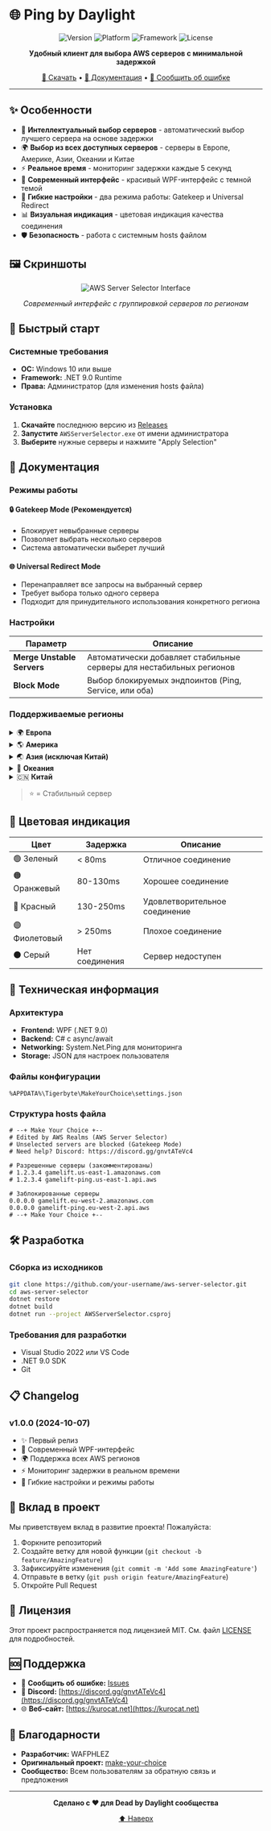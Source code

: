 # 🌐 Ping by Daylight

<div align="center">

![Version](https://img.shields.io/badge/version-1.0.2-blue.svg)
![Platform](https://img.shields.io/badge/platform-Windows-lightgrey.svg)
![Framework](https://img.shields.io/badge/framework-.NET%209.0-purple.svg)
![License](https://img.shields.io/badge/license-MIT-green.svg)

**Удобный клиент для выбора AWS серверов с минимальной задержкой**

[🚀 Скачать](https://github.com/Wafphlez/AWSServerSelector/releases) • [📖 Документация](#документация) • [🐛 Сообщить об ошибке](https://github.com/Wafphlez/AWSServerSelector/issues/new/choose)

</div>

---

## ✨ Особенности

- 🎯 **Интеллектуальный выбор серверов** - автоматический выбор лучшего сервера на основе задержки
- 🌍 **Выбор из всех доступных серверов** - серверы в Европе, Америке, Азии, Океании и Китае
- ⚡ **Реальное время** - мониторинг задержки каждые 5 секунд
- 🎨 **Современный интерфейс** - красивый WPF-интерфейс с темной темой
- 🔧 **Гибкие настройки** - два режима работы: Gatekeep и Universal Redirect
- 📊 **Визуальная индикация** - цветовая индикация качества соединения
- 🛡️ **Безопасность** - работа с системным hosts файлом

## 🖼️ Скриншоты

<div align="center">

![AWS Server Selector Interface](https://via.placeholder.com/500x400/0D1117/FFFFFF?text=AWS+Server+Selector+Interface)

*Современный интерфейс с группировкой серверов по регионам*

</div>

## 🚀 Быстрый старт

### Системные требования

- **ОС:** Windows 10 или выше
- **Framework:** .NET 9.0 Runtime
- **Права:** Администратор (для изменения hosts файла)

### Установка

1. **Скачайте** последнюю версию из [Releases](../../releases)
2. **Запустите** `AWSServerSelector.exe` от имени администратора
3. **Выберите** нужные серверы и нажмите "Apply Selection"

## 📖 Документация

### Режимы работы

#### 🔒 Gatekeep Mode (Рекомендуется)
- Блокирует невыбранные серверы
- Позволяет выбрать несколько серверов
- Система автоматически выберет лучший

#### 🌐 Universal Redirect Mode
- Перенаправляет все запросы на выбранный сервер
- Требует выбора только одного сервера
- Подходит для принудительного использования конкретного региона

### Настройки

| Параметр | Описание |
|----------|----------|
| **Merge Unstable Servers** | Автоматически добавляет стабильные серверы для нестабильных регионов |
| **Block Mode** | Выбор блокируемых эндпоинтов (Ping, Service, или оба) |

### Поддерживаемые регионы

<details>
<summary>🌍 <strong>Европа</strong></summary>

- 🇬🇧 Europe (London)
- 🇮🇪 Europe (Ireland) ⭐
- 🇩🇪 Europe (Frankfurt am Main) ⭐

</details>

<details>
<summary>🌎 <strong>Америка</strong></summary>

- 🇺🇸 US East (N. Virginia) ⭐
- 🇺🇸 US East (Ohio)
- 🇺🇸 US West (N. California) ⭐
- 🇺🇸 US West (Oregon) ⭐
- 🇨🇦 Canada (Central)
- 🇧🇷 South America (São Paulo) ⭐

</details>

<details>
<summary>🌏 <strong>Азия (исключая Китай)</strong></summary>

- 🇯🇵 Asia Pacific (Tokyo) ⭐
- 🇰🇷 Asia Pacific (Seoul) ⭐
- 🇮🇳 Asia Pacific (Mumbai) ⭐
- 🇸🇬 Asia Pacific (Singapore) ⭐
- 🇭🇰 Asia Pacific (Hong Kong) ⭐

</details>

<details>
<summary>🌊 <strong>Океания</strong></summary>

- 🇦🇺 Asia Pacific (Sydney) ⭐

</details>

<details>
<summary>🇨🇳 <strong>Китай</strong></summary>

- 🇨🇳 China (Beijing) ⭐
- 🇨🇳 China (Ningxia) ⭐

</details>

> ⭐ = Стабильный сервер

## 🎨 Цветовая индикация

| Цвет | Задержка | Описание |
|------|----------|----------|
| 🟢 Зеленый | < 80ms | Отличное соединение |
| 🟠 Оранжевый | 80-130ms | Хорошее соединение |
| 🔴 Красный | 130-250ms | Удовлетворительное соединение |
| 🟣 Фиолетовый | > 250ms | Плохое соединение |
| ⚫ Серый | Нет соединения | Сервер недоступен |

## 🔧 Техническая информация

### Архитектура

- **Frontend:** WPF (.NET 9.0)
- **Backend:** C# с async/await
- **Networking:** System.Net.Ping для мониторинга
- **Storage:** JSON для настроек пользователя

### Файлы конфигурации

```
%APPDATA%\Tigerbyte\MakeYourChoice\settings.json
```

### Структура hosts файла

```hosts
# --+ Make Your Choice +--
# Edited by AWS Realms (AWS Server Selector)
# Unselected servers are blocked (Gatekeep Mode)
# Need help? Discord: https://discord.gg/gnvtATeVc4

# Разрешенные серверы (закомментированы)
# 1.2.3.4 gamelift.us-east-1.amazonaws.com
# 1.2.3.4 gamelift-ping.us-east-1.api.aws

# Заблокированные серверы
0.0.0.0 gamelift.eu-west-2.amazonaws.com
0.0.0.0 gamelift-ping.eu-west-2.api.aws
# --+ Make Your Choice +--
```

## 🛠️ Разработка

### Сборка из исходников

```bash
git clone https://github.com/your-username/aws-server-selector.git
cd aws-server-selector
dotnet restore
dotnet build
dotnet run --project AWSServerSelector.csproj
```

### Требования для разработки

- Visual Studio 2022 или VS Code
- .NET 9.0 SDK
- Git

## 📋 Changelog

### v1.0.0 (2024-10-07)
- ✨ Первый релиз
- 🎨 Современный WPF-интерфейс
- 🌍 Поддержка всех AWS регионов
- ⚡ Мониторинг задержки в реальном времени
- 🔧 Гибкие настройки и режимы работы

## 🤝 Вклад в проект

Мы приветствуем вклад в развитие проекта! Пожалуйста:

1. Форкните репозиторий
2. Создайте ветку для новой функции (`git checkout -b feature/AmazingFeature`)
3. Зафиксируйте изменения (`git commit -m 'Add some AmazingFeature'`)
4. Отправьте в ветку (`git push origin feature/AmazingFeature`)
5. Откройте Pull Request

## 📄 Лицензия

Этот проект распространяется под лицензией MIT. См. файл [LICENSE](LICENSE) для подробностей.

## 🆘 Поддержка

- 🐛 **Сообщить об ошибке:** [Issues](../../issues)
- 💬 **Discord:** [https://discord.gg/gnvtATeVc4](https://discord.gg/gnvtATeVc4)
- 🌐 **Веб-сайт:** [https://kurocat.net](https://kurocat.net)

## 🙏 Благодарности

- **Разработчик:** WAFPHLEZ
- **Оригинальный проект:** [make-your-choice](https://codeberg.org/ky/make-your-choice)
- **Сообщество:** Всем пользователям за обратную связь и предложения

---

<div align="center">

**Сделано с ❤️ для Dead by Daylight сообщества**

[⬆ Наверх](#-aws-server-selector)

</div>

